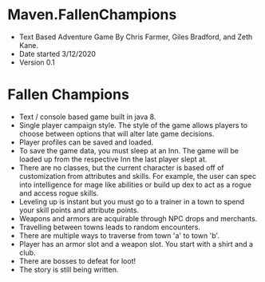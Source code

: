 # Maven.FallenChampions
* Text Based Adventure Game By Chris Farmer, Giles Bradford, and Zeth Kane.
* Date started 3/12/2020
* Version 0.1

# Fallen Champions
* Text / console based game built in java 8.  
* Single player campaign style.  The style of the game allows players to choose between options that will alter late 
game decisions. 
* Player profiles can be saved and loaded.
* To save the game data, you must sleep at an Inn.
The game will be loaded up from the respective Inn the last player slept at. 
* There are no classes, but the current character is based off of customization from attributes and skills.
For example, the user can spec into intelligence for mage like abilities or build up dex to act as a rogue and access rogue 
skills.  
* Leveling up is instant but you must go to a trainer in a town to spend your skill points and attribute points.  
* Weapons and armors are acquirable through NPC drops and merchants.  
* Travelling between towns leads to random encounters.  
* There are multiple ways to traverse from town 'a' to town 'b'.
* Player has an armor slot and a weapon slot.  You start with a shirt and a club.  
* There are bosses to defeat for loot!
* The story is still being written.
